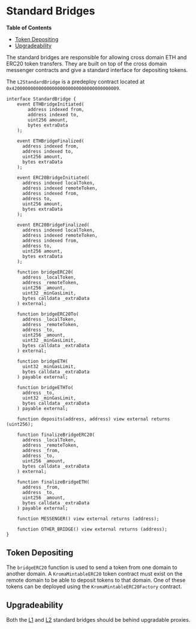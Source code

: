 # Standard Bridges

<!-- All glossary references in this file. -->

[g-l1]: glossary.md#layer-1-l1
[g-l2]: glossary.md#layer-2-l2

<!-- START doctoc generated TOC please keep comment here to allow auto update -->
<!-- DON'T EDIT THIS SECTION, INSTEAD RE-RUN doctoc TO UPDATE -->
**Table of Contents**

- [Token Depositing](#token-depositing)
- [Upgradeability](#upgradeability)

<!-- END doctoc generated TOC please keep comment here to allow auto update -->

The standard bridges are responsible for allowing cross domain
ETH and ERC20 token transfers. They are built on top of the cross domain
messenger contracts and give a standard interface for depositing tokens.

The `L2StandardBridge` is a predeploy contract located at
`0x4200000000000000000000000000000000000009`.

```solidity
interface StandardBridge {
    event ETHBridgeInitiated(
        address indexed from,
        address indexed to,
        uint256 amount,
        bytes extraData
    );

    event ETHBridgeFinalized(
      address indexed from,
      address indexed to,
      uint256 amount,
      bytes extraData
    );

    event ERC20BridgeInitiated(
      address indexed localToken,
      address indexed remoteToken,
      address indexed from,
      address to,
      uint256 amount,
      bytes extraData
    );

    event ERC20BridgeFinalized(
      address indexed localToken,
      address indexed remoteToken,
      address indexed from,
      address to,
      uint256 amount,
      bytes extraData
    );

    function bridgeERC20(
      address _localToken,
      address _remoteToken,
      uint256 _amount,
      uint32 _minGasLimit,
      bytes calldata _extraData
    ) external;

    function bridgeERC20To(
      address _localToken,
      address _remoteToken,
      address _to,
      uint256 _amount,
      uint32 _minGasLimit,
      bytes calldata _extraData
    ) external;

    function bridgeETH(
      uint32 _minGasLimit,
      bytes calldata _extraData
    ) payable external;

    function bridgeETHTo(
      address _to,
      uint32 _minGasLimit,
      bytes calldata _extraData
    ) payable external;

    function deposits(address, address) view external returns (uint256);

    function finalizeBridgeERC20(
      address _localToken,
      address _remoteToken,
      address _from,
      address _to,
      uint256 _amount,
      bytes calldata _extraData
    ) external;

    function finalizeBridgeETH(
      address _from,
      address _to,
      uint256 _amount,
      bytes calldata _extraData
    ) payable external;

    function MESSENGER() view external returns (address);

    function OTHER_BRIDGE() view external returns (address);
}
```

## Token Depositing

The `bridgeERC20` function is used to send a token from one domain to another
domain. A `KromaMintableERC20` token contract must exist on the remote
domain to be able to deposit tokens to that domain. One of these tokens can be
deployed using the `KromaMintableERC20Factory` contract.

## Upgradeability

Both the [L1][g-l1] and [L2][g-l2] standard bridges should be behind upgradable proxies.
